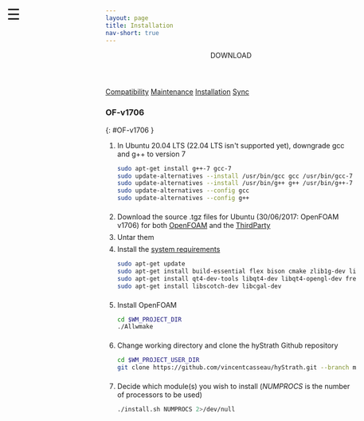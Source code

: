 ```yaml
---
layout: page
title: Installation
nav-short: true
--- 
```


<div id="mySidenav" class="sidenav">
  <a href="javascript:void(0)" class="closebtn" onclick="closeNav()"><i class='fa fa-times'></i></a>
  <header>DOWNLOAD</header>
  <a href="https://hystrath.github.io/compatibility/">Compatibility</a>
  <a href="https://hystrath.github.io/maintenance/">Maintenance</a>
  <a href="https://hystrath.github.io/installation/">Installation</a>
  <a href="https://hystrath.github.io/sync/">Sync</a>
</div>

<span style="position: fixed;font-size:30px;cursor:pointer; margin:0px; top:60px;left:30px;" onclick="reopenNav()">&#9776;</span>

<script>
function openNav() {
  document.getElementById("mySidenav").style.width = "210px";
  document.getElementById("mySidenav").style.transition = "0s";
}

function closeNav() {
  document.getElementById("mySidenav").style.width = "0px";
  localStorage.removeItem('show_sidenav');
}

function reopenNav() {
  document.getElementById("mySidenav").style.width = "210px";
  document.getElementById("mySidenav").style.transition = "0.5s";
  localStorage.setItem("show_sidenav", true);
}

if (localStorage.getItem("show_sidenav")) openNav()
</script>

### OF-v1706
{: #OF-v1706 }

1. In Ubuntu 20.04 LTS (22.04 LTS isn't supported yet), downgrade gcc and g++ to version 7
    ```sh
    sudo apt-get install g++-7 gcc-7
    sudo update-alternatives --install /usr/bin/gcc gcc /usr/bin/gcc-7 7
    sudo update-alternatives --install /usr/bin/g++ g++ /usr/bin/g++-7 7
    sudo update-alternatives --config gcc
    sudo update-alternatives --config g++
    ```
    <div style="line-height:50%;">
        <br>
    </div>
2. Download the source .tgz files for Ubuntu (30/06/2017: OpenFOAM v1706) for both [OpenFOAM](https://sourceforge.net/projects/openfoam/files/v1706/OpenFOAM-v1706.tgz) and the [ThirdParty](https://sourceforge.net/projects/openfoam/files/v1706/ThirdParty-v1706.tgz)  
    <div style="line-height:50%;">
        <br>
    </div>
3. Untar them  
    <div style="line-height:50%;">
        <br>
    </div>
4. Install the [system requirements](https://www.openfoam.com/documentation/system-requirements.php)  
    ```sh
    sudo apt-get update
    sudo apt-get install build-essential flex bison cmake zlib1g-dev libboost-system-dev libboost-thread-dev libopenmpi-dev openmpi-bin gnuplot libreadline-dev libncurses-dev libxt-dev
    sudo apt-get install qt4-dev-tools libqt4-dev libqt4-opengl-dev freeglut3-dev libqtwebkit-dev
    sudo apt-get install libscotch-dev libcgal-dev
    ```
    <div style="line-height:50%;">
        <br>
    </div>
5. Install OpenFOAM    
    ```sh
    cd $WM_PROJECT_DIR
    ./Allwmake
    ```
    <div style="line-height:50%;">
        <br>
    </div>
6. Change working directory and clone the hyStrath Github repository   
    ```sh
    cd $WM_PROJECT_USER_DIR
    git clone https://github.com/vincentcasseau/hyStrath.git --branch master --single-branch && cd hyStrath/
    ```
    <div style="line-height:50%;">
        <br>
    </div>
7. Decide which module(s) you wish to install (_NUMPROCS_ is the number of processors to be used)  
    ```sh 
    ./install.sh NUMPROCS 2>/dev/null
    ```
